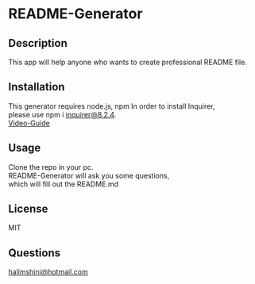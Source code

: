 # README-Generator

## Description
This app will help anyone who wants to create professional README file.
## Installation 
This generator requires node.js, npm
In order to install Inquirer,<br>
please use npm i inquirer@8.2.4.<br>
[Video-Guide](https://watch.screencastify.com/v/m0oWvfFzEGHP4qA3XBk5)

## Usage 
Clone the  repo in your pc.<br>
README-Generator will ask you some  questions,<br>
which will  fill out the README.md

## License
MIT

## Questions
halimshini@hotmail.com
